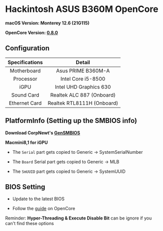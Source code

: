 # Hackintosh ASUS B360M OpenCore

**macOS Version: Monterey 12.6 (21G115)**

**OpenCore Version: [0.8.0](https://github.com/acidanthera/OpenCorePkg/releases/tag/0.8.0)**


## Configuration

| Specifications | Detail |
| :------------: | :------: |
| Motherboard | Asus PRIME B360M-A |
| Processor | Intel Core i5-8500 |
| iGPU | Intel UHD Graphics 630 |
| Sound Card | Realtek ALC 887 (Onboard) |
| Ethernet Card | Realtek RTL8111H (Onboard) |

## PlatformInfo (Setting up the SMBIOS info)

**Download CorpNewt's [GenSMBIOS](https://github.com/corpnewt/GenSMBIOS)**

**Macmini8,1 for iGPU**

- The `Serial` part gets copied to Generic -> SystemSerialNumber

- The `Board` Serial part gets copied to Generic -> MLB

- The `SmUUID` part gets copied to Generic -> SystemUUID

## BIOS Setting

- Update to the latest BIOS

- Follow the [guide](https://dortania.github.io/OpenCore-Install-Guide/config.plist/coffee-lake.html#intel-bios-settings) on OpenCore

Reminder: **Hyper-Threading & Execute Disable Bit** can be ignore if you can't find these options
